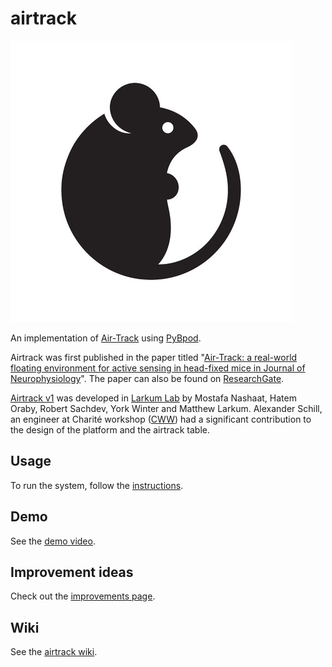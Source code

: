 # airtrack

![](https://github.com/ckarageorgkaneen/airtrack/blob/master/resources/logo.jpg)

An implementation of [Air-Track](http://www.neuro-airtrack.com/) using [PyBpod](https://github.com/ckarageorgkaneen/pybpod-api/).

Airtrack was first published in the paper titled "[Air-Track: a real-world floating environment for active sensing in head-fixed mice in Journal of Neurophysiology](http://jn.physiology.org/content/116/4/1542)". The paper can also be found on [ResearchGate](https://www.researchgate.net/publication/305343221_Air-Track_A_real-world_floating_environment_for_active_sensing_in_head-fixed_mice).

[Airtrack v1](https://github.com/ckarageorgkaneen/airtrack-v1) was developed in [Larkum Lab](https://www.projekte.hu-berlin.de/en/larkum/neurocure) by Mostafa Nashaat, Hatem Oraby, Robert Sachdev, York Winter and Matthew Larkum. Alexander Schill, an engineer at Charité workshop ([CWW](https://cww.charite.de/)) had a significant contribution to the design of the platform and the airtrack table.

## Usage
To run the system, follow the [instructions](https://github.com/ckarageorgkaneen/airtrack/wiki/Use).

## Demo
See the [demo video](https://github.com/ckarageorgkaneen/airtrack/wiki/Demo).

## Improvement ideas
Check out the [improvements page](https://github.com/ckarageorgkaneen/airtrack/wiki/Future-improvements).

## Wiki
See the [airtrack wiki](https://github.com/ckarageorgkaneen/airtrack/wiki).
